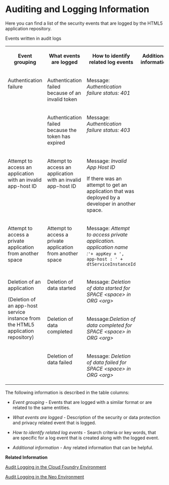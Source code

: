 <!-- loiocb4f958807e94ea5a2414cd261bcd6e3 -->

# Auditing and Logging Information

Here you can find a list of the security events that are logged by the HTML5 application repository.

<a name="loiocb4f958807e94ea5a2414cd261bcd6e3__table_dqf_pkf_p4b"/>Events written in audit logs


<table>
<tr>
<th valign="top">

Event grouping



</th>
<th valign="top">

What events are logged



</th>
<th valign="top">

How to identify related log events



</th>
<th valign="top">

Additional information



</th>
</tr>
<tr>
<td valign="top" rowspan="2">

Authentication failure



</td>
<td valign="top">

Authentication failed because of an invalid token



</td>
<td valign="top">

Message: *Authentication failure status: 401*



</td>
<td valign="top">



</td>
</tr>
<tr>
<td valign="top">

Authentication failed because the token has expired



</td>
<td valign="top">

Message: *Authentication failure status: 403* 



</td>
<td valign="top">

 



</td>
</tr>
<tr>
<td valign="top">

Attempt to access an application with an invalid app-host ID



</td>
<td valign="top">

Attempt to access an application with an invalid app-host ID



</td>
<td valign="top">

Message: *Invalid App Host ID*

If there was an attempt to get an application that was deployed by a developer in another space.



</td>
<td valign="top">

 



</td>
</tr>
<tr>
<td valign="top">

Attempt to access a private application from another space



</td>
<td valign="top">

Attempt to access a private application from another space



</td>
<td valign="top">

Message: *Attempt to access private application. application name :*`'+ appKey + ', app-host : ' + dtServiceInstanceId` 



</td>
<td valign="top">

 



</td>
</tr>
<tr>
<td valign="top" rowspan="3">

Deletion of an application

\(Deletion of an app-host service instance from the HTML5 application repository\)



</td>
<td valign="top">

Deletion of data started



</td>
<td valign="top">

Message: *Deletion of data started for SPACE <space\> in ORG <org\>* 



</td>
<td valign="top">

 



</td>
</tr>
<tr>
<td valign="top">

Deletion of data completed



</td>
<td valign="top">

Message:*Deletion of data completed for SPACE <space\> in ORG <org\>* 



</td>
<td valign="top">

 



</td>
</tr>
<tr>
<td valign="top">

Deletion of data failed



</td>
<td valign="top">

Message: *Deletion of data failed for SPACE <space\> in ORG <org\>*



</td>
<td valign="top">

 



</td>
</tr>
</table>



The following information is described in the table columns:

-   *Event grouping* - Events that are logged with a similar format or are related to the same entities.

-   *What events are logged* - Description of the security or data protection and privacy related event that is logged.

-   *How to identify related log events* - Search criteria or key words, that are specific for a log event that is created along with the logged event.

-   *Additional information* - Any related information that can be helpful.


**Related Information**  


[Audit Logging in the Cloud Foundry Environment](https://help.sap.com/viewer/65de2977205c403bbc107264b8eccf4b/Cloud/en-US/f92c86ab11f6474ea5579d839051c334.html)

[Audit Logging in the Neo Environment](https://help.sap.com/viewer/ea72206b834e4ace9cd834feed6c0e09/Cloud/en-US/02c39712c1064c96b37c1ea5bc9420dc.html)

